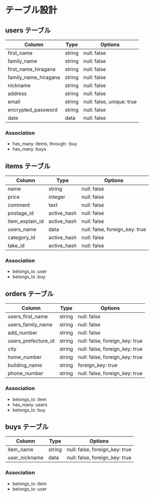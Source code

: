 # テーブル設計

## users テーブル

| Column                   | Type   | Options     |
| ------------------------ | ------ | ----------- |
| first_name               | string | null: false |
| family_name              | string | null: false |
| first_name_hiragana      | string | null: false |
| family_name_hiragana     | string | null: false |
| nickname                 | string | null: false |
| address                  | string | null: false |
| email                    | string | null: false, unique: true |
| encrypted_password       | string | null: false |
| date                     | data   | null: false |



### Association

- has_many :items, through: :buy
- has_many :buys



## items テーブル

| Column           | Type         | Options     |
| ---------------- | ------------ | ----------- |
| name             | string       | null: false |
| price            | integer      | null: false |
| comment          | text         | null: false |
| postage_id       | active_hash  | null: false |
| item_explain_id  | active_hash  | null: false |
| users_name       | data         | null: false, foreign_key: true |
| category_id      | active_hash  | null: false |
| take_id          | active_hash  | null: false |


### Association

- belongs_to :user
- belongs_to :buy

## orders テーブル

| Column                   | Type       | Options     |
| ------------------------ | ---------- | ----------- |
| users_first_name         | string     | null: false |
| users_family_name        | string     | null: false |
| add_number               | string     | null: false |
| users_prefecture_id      | string     | null: false, foreign_key: true |
| city                     | string     | null: false, foreign_key: true |
| home_number              | string     | null: false, foreign_key: true |
| building_name            | string     | foreign_key: true |
| phone_number             | string     | null: false, foreign_key: true |



### Association

- belongs_to :item
- has_many :users
- belongs_to :buy



## buys テーブル

| Column                 | Type   | Options     |
| ---------------------- | ------ | ----------- |
| item_name              | string | null: false, foreign_key: true |
| user_nickname          | data   | null: false, foreign_key: true |




### Association

- belongs_to :item
- belongs_to :user


